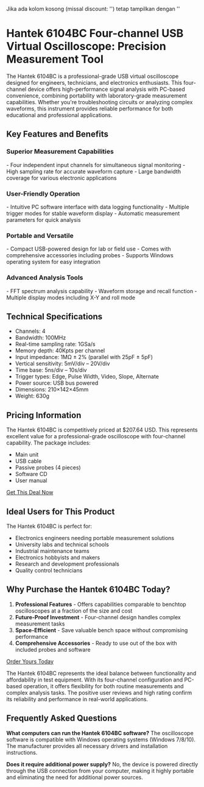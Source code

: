Jika ada kolom kosong (missal discount: '') tetap tampilkan dengan ''

<h1>Hantek 6104BC Four-channel USB Virtual Oscilloscope: Precision Measurement Tool</h1>

The Hantek 6104BC is a professional-grade USB virtual oscilloscope designed for engineers, technicians, and electronics enthusiasts. This four-channel device offers high-performance signal analysis with PC-based convenience, combining portability with laboratory-grade measurement capabilities. Whether you're troubleshooting circuits or analyzing complex waveforms, this instrument provides reliable performance for both educational and professional applications.

<h2>Key Features and Benefits</h2>

<h3>Superior Measurement Capabilities</h3>
- Four independent input channels for simultaneous signal monitoring
- High sampling rate for accurate waveform capture
- Large bandwidth coverage for various electronic applications

<h3>User-Friendly Operation</h3>
- Intuitive PC software interface with data logging functionality
- Multiple trigger modes for stable waveform display
- Automatic measurement parameters for quick analysis

<h3>Portable and Versatile</h3>
- Compact USB-powered design for lab or field use
- Comes with comprehensive accessories including probes
- Supports Windows operating system for easy integration

<h3>Advanced Analysis Tools</h3>
- FFT spectrum analysis capability
- Waveform storage and recall function
- Multiple display modes including X-Y and roll mode

<h2>Technical Specifications</h2>

- Channels: 4
- Bandwidth: 100MHz
- Real-time sampling rate: 1GSa/s
- Memory depth: 40Kpts per channel
- Input impedance: 1MΩ ± 2% (parallel with 25pF ± 5pF)
- Vertical sensitivity: 5mV/div – 20V/div
- Time base: 5ns/div – 10s/div
- Trigger types: Edge, Pulse Width, Video, Slope, Alternate
- Power source: USB bus powered
- Dimensions: 210×142×45mm
- Weight: 630g

<h2>Pricing Information</h2>

The Hantek 6104BC is competitively priced at $207.64 USD. This represents excellent value for a professional-grade oscilloscope with four-channel capability. The package includes:

- Main unit
- USB cable
- Passive probes (4 pieces)
- Software CD
- User manual

<div class="flex justify-center my-2">
    <a href="https://buy.csgad.com/oFMVl9O" class="py-2 px-4 rounded-md text-white font-semibold bg-gradient-to-r from-[#f73c22] to-[#ff7b48]" rel="nofollow sponsored" target="_blank">Get This Deal Now</a>
</div>

<h2>Ideal Users for This Product</h2>

The Hantek 6104BC is perfect for:
- Electronics engineers needing portable measurement solutions
- University labs and technical schools
- Industrial maintenance teams
- Electronics hobbyists and makers
- Research and development professionals
- Quality control technicians

<h2>Why Purchase the Hantek 6104BC Today?</h2>

1. **Professional Features** - Offers capabilities comparable to benchtop oscilloscopes at a fraction of the size and cost
2. **Future-Proof Investment** - Four-channel design handles complex measurement tasks
3. **Space-Efficient** - Save valuable bench space without compromising performance
4. **Comprehensive Accessories** - Ready to use out of the box with included probes and software

<div class="flex justify-center my-2">
    <a href="https://buy.csgad.com/oFMVl9O" class="py-2 px-4 rounded-md text-white font-semibold bg-gradient-to-r from-[#f73c22] to-[#ff7b48]" rel="nofollow sponsored" target="_blank">Order Yours Today</a>
</div>

The Hantek 6104BC represents the ideal balance between functionality and affordability in test equipment. With its four-channel configuration and PC-based operation, it offers flexibility for both routine measurements and complex analysis tasks. The positive user reviews and high rating confirm its reliability and performance in real-world applications.

<h2>Frequently Asked Questions</h2>

**What computers can run the Hantek 6104BC software?**
The oscilloscope software is compatible with Windows operating systems (Windows 7/8/10). The manufacturer provides all necessary drivers and installation instructions.

**Does it require additional power supply?**
No, the device is powered directly through the USB connection from your computer, making it highly portable and eliminating the need for additional power sources.